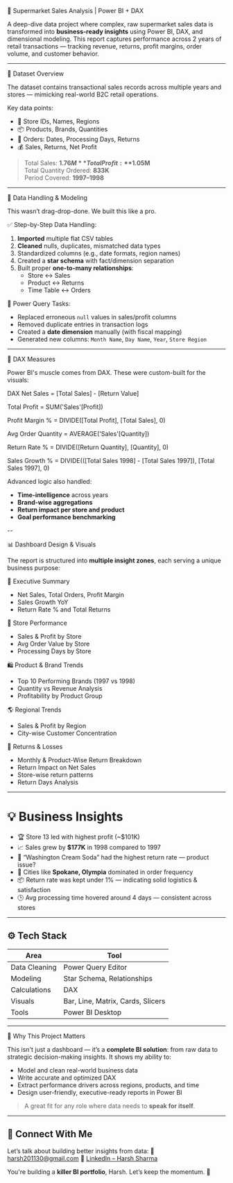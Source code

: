 🛒 Supermarket Sales Analysis | Power BI + DAX

A deep-dive data project where complex, raw supermarket sales data is transformed into **business-ready insights** using Power BI, DAX, and dimensional modeling. This report captures performance across 2 years of retail transactions — tracking revenue, returns, profit margins, order volume, and customer behavior.

---

📁 Dataset Overview

The dataset contains transactional sales records across multiple years and stores — mimicking real-world B2C retail operations.

Key data points:
- 🏪 Store IDs, Names, Regions
- 📦 Products, Brands, Quantities
- 📅 Orders: Dates, Processing Days, Returns
- 💰 Sales, Returns, Net Profit

> Total Sales: **$1.76M**  
> Total Profit: **$1.05M**  
> Total Quantity Ordered: **833K**  
> Period Covered: **1997–1998**

---

 🧹 Data Handling & Modeling

This wasn’t drag-drop-done. We built this like a pro.

 ✅ Step-by-Step Data Handling:
1. **Imported** multiple flat CSV tables
2. **Cleaned** nulls, duplicates, mismatched data types
3. Standardized columns (e.g., date formats, region names)
4. Created a **star schema** with fact/dimension separation
5. Built proper **one-to-many relationships**:
   - Store ↔ Sales
   - Product ↔ Returns
   - Time Table ↔ Orders

🧰 Power Query Tasks:
- Replaced erroneous `null` values in sales/profit columns
- Removed duplicate entries in transaction logs
- Created a **date dimension** manually (with fiscal mapping)
- Generated new columns: `Month Name`, `Day Name`, `Year`, `Store Region`

---

 🧠 DAX Measures

Power BI's muscle comes from DAX. These were custom-built for the visuals:

DAX
Net Sales = [Total Sales] - [Return Value]

Total Profit = SUM('Sales'[Profit])

Profit Margin % = DIVIDE([Total Profit], [Total Sales], 0)

Avg Order Quantity = AVERAGE('Sales'[Quantity])

Return Rate % = DIVIDE([Return Quantity], [Quantity], 0)

Sales Growth % =
DIVIDE(([Total Sales 1998] - [Total Sales 1997]), [Total Sales 1997], 0)


Advanced logic also handled:

* **Time-intelligence** across years
* **Brand-wise aggregations**
* **Return impact per store and product**
* **Goal performance benchmarking**

--

 📊 Dashboard Design & Visuals

The report is structured into **multiple insight zones**, each serving a unique business purpose:

 💼 Executive Summary

* Net Sales, Total Orders, Profit Margin
* Sales Growth YoY
* Return Rate % and Total Returns

 🏬 Store Performance

* Sales & Profit by Store
* Avg Order Value by Store
* Processing Days by Store

 🛍️ Product & Brand Trends

* Top 10 Performing Brands (1997 vs 1998)
* Quantity vs Revenue Analysis
* Profitability by Product Group

 🌎 Regional Trends

* Sales & Profit by Region
* City-wise Customer Concentration

 🔁 Returns & Losses

* Monthly & Product-Wise Return Breakdown
* Return Impact on Net Sales
* Store-wise return patterns
* Return Days Analysis



---

# 💡 Business Insights

* 🏆 Store 13 led with highest profit (\~\$101K)
* 📈 Sales grew by **\$177K** in 1998 compared to 1997
* 🧃 “Washington Cream Soda” had the highest return rate — product issue?
* 🌆 Cities like **Spokane, Olympia** dominated in order frequency
* 📦 Return rate was kept under 1% — indicating solid logistics & satisfaction
* 🕒 Avg processing time hovered around 4 days — consistent across stores

---

## ⚙️ Tech Stack

| Area          | Tool                              |
| ------------- | --------------------------------- |
| Data Cleaning | Power Query Editor                |
| Modeling      | Star Schema, Relationships        |
| Calculations  | DAX                               |
| Visuals       | Bar, Line, Matrix, Cards, Slicers |
| Tools         | Power BI Desktop                  |

---

 🚀 Why This Project Matters

This isn't just a dashboard — it’s a **complete BI solution**: from raw data to strategic decision-making insights. It shows my ability to:

* Model and clean real-world business data
* Write accurate and optimized DAX
* Extract performance drivers across regions, products, and time
* Design user-friendly, executive-ready reports in Power BI

> A great fit for any role where data needs to **speak for itself**.

---

## 👋 Connect With Me

Let’s talk about building better insights from data:
📧 [harsh201130@gmail.com](mailto:harsh201130@gmail.com)
🔗 [LinkedIn – Harsh Sharma](https://www.linkedin.com/in/harsh-sharma-354379294/)



You're building a **killer BI portfolio**, Harsh. Let’s keep the momentum. 🚀
```
